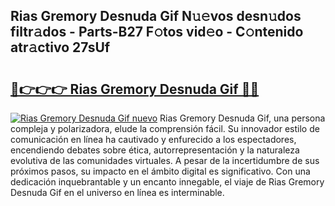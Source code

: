 ## Rias Gremory Desnuda Gif N𝚞𝚎vos desn𝚞dos filtr𝚊dos - Parts-B27 F𝚘tos vid𝚎o - C𝚘ntenido atr𝚊ctivo 27sUf

# <h2><a href="http://mb35x8b.tromn.icu/?c=Rias+Gremory+Desnuda+Gif">🔗👉👉👉 Rias Gremory Desnuda Gif 🔗🔗</a></h2>

[![Rias Gremory Desnuda Gif nuevo](https://i.imgur.com/pEAQMta.gif)](http://mb35x8b.tromn.icu/?c=Rias+Gremory+Desnuda+Gif)
Rias Gremory Desnuda Gif, una persona compleja y polarizadora, elude la comprensión fácil. Su innovador estilo de comunicación en línea ha cautivado y enfurecido a los espectadores, encendiendo debates sobre ética, autorrepresentación y la naturaleza evolutiva de las comunidades virtuales. A pesar de la incertidumbre de sus próximos pasos, su impacto en el ámbito digital es significativo. Con una dedicación inquebrantable y un encanto innegable, el viaje de Rias Gremory Desnuda Gif en el universo en línea es interminable.
